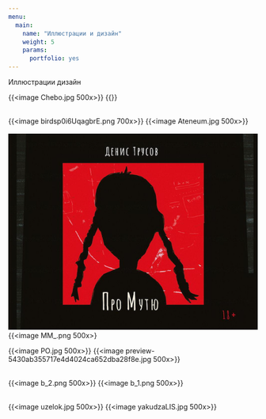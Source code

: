 ```yaml
---
menu:
  main:
    name: "Иллюстрации и дизайн"
    weight: 5
    params:
      portfolio: yes
---
```

Иллюстрации дизайн


{{<image Chebo.jpg 500x>}} {{<image Chebo2.jpg500x>}}<br><br> 



{{<image birdsp0i6UqagbrE.png 700x>}} {{<image Ateneum.jpg 500x>}}<br><br> 
![Книга Дениса Трусова "Мутя"](467_6748-15.png) {{<image MM_.png 500x>}

{{<image PO.jpg 500x>}} {{<image preview-5430ab355717e4d4024ca652dba28f8e.jpg 500x>}}<br><br>

{{<image b_2.png 500x>}} {{<image b_1.png 500x>}}<br><br>

{{<image uzelok.jpg 500x>}} {{<image yakudzaLIS.jpg 500x>}}<br><br>


